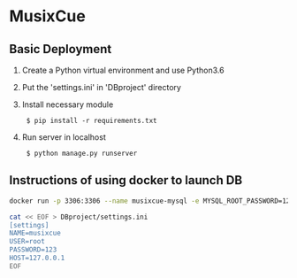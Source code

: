 MusixCue
========

Basic Deployment
----------------
1. Create a Python virtual environment and use Python3.6

2. Put the 'settings.ini' in 'DBproject' directory

3. Install necessary module
   ```
    $ pip install -r requirements.txt
   ```

4. Run server in localhost
   ```
    $ python manage.py runserver
   ```

## Instructions of using docker to launch DB
```bash
docker run -p 3306:3306 --name musixcue-mysql -e MYSQL_ROOT_PASSWORD=123 -e MYSQL_DATABASE=musixcue -d mysql:5.7 --character-set-server=utf8mb4 --collation-server=utf8mb4_unicode_ci
```
```bash
cat << EOF > DBproject/settings.ini
[settings]
NAME=musixcue
USER=root
PASSWORD=123
HOST=127.0.0.1
EOF
```

